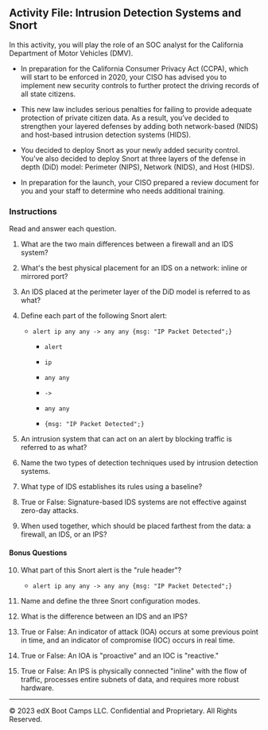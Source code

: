 ## Activity File: Intrusion Detection Systems and Snort

In this activity, you will play the role of an SOC analyst for the California Department of Motor Vehicles (DMV). 

- In preparation for the California Consumer Privacy Act (CCPA), which will start to be enforced in 2020, your CISO has advised you to implement new security controls to further protect the driving records of all state citizens.

- This new law includes serious penalties for failing to provide adequate protection of private citizen data. As a result, you’ve decided to strengthen your layered defenses by adding both network-based (NIDS) and host-based intrusion detection systems (HIDS).

- You decided to deploy Snort as your newly added security control. You’ve also decided to deploy Snort at three layers of the defense in depth (DiD) model: Perimeter (NIPS), Network (NIDS), and Host (HIDS). 

- In preparation for the launch, your CISO prepared a review document for you and your staff to determine who needs additional training.

### Instructions

Read and answer each question.

1. What are the two main differences between a firewall and an IDS system?

2. What's the best physical placement for an IDS on a network: inline or mirrored port?

3. An IDS placed at the perimeter layer of the DiD model is referred to as what?

4. Define each part of the following Snort alert:

    - `alert ip any any -> any any {msg: "IP Packet Detected";}`

        - `alert`

        - `ip`

        - `any any` 

        - `->`

        - `any any`

        - `{msg: "IP Packet Detected";}`

5. An intrusion system that can act on an alert by blocking traffic is referred to as what?

6. Name the two types of detection techniques used by intrusion detection systems.

7. What type of IDS establishes its rules using a baseline?

8. True or False: Signature-based IDS systems are not effective against zero-day attacks.

9. When used together, which should be placed farthest from the data: a firewall, an IDS, or an IPS?

#### Bonus Questions
   
10. What part of this Snort alert is the "rule header"?

    - `alert ip any any -> any any {msg: "IP Packet Detected";}`

11. Name and define the three Snort configuration modes.

12. What is the difference between an IDS and an IPS?

13. True or False: An indicator of attack (IOA) occurs at some previous point in time, and an indicator of compromise (IOC) occurs in real time.

14. True or False: An IOA is "proactive" and an IOC is "reactive."

15. True or False: An IPS is physically connected "inline" with the flow of traffic, processes entire subnets of data, and requires more robust hardware.

---

© 2023 edX Boot Camps LLC. Confidential and Proprietary. All Rights Reserved.
